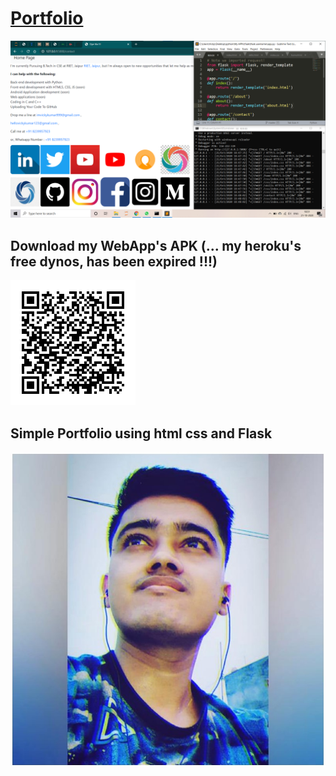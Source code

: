 # [Portfolio](https://portfoliousingflask.herokuapp.com/contact)

[![app.py](https://raw.githubusercontent.com/imvickykumar999/Portfolio-using-Flask/main/screenshot.png)](https://github.com/imvickykumar999/Portfolio-using-Flask/blob/main/app.py)

## Download my WebApp's APK (... my heroku's free dynos, has been expired !!!)
[![download webapp](https://raw.githubusercontent.com/imvickykumar999/Portfolio-using-Flask/main/chart.png)](https://appsgeyser.com/api/track/redirect?url=https://files.appsgeyser.com/Oye%20Vix_12473422.apk?src=page)


Simple Portfolio using html css and Flask
----------------------------

[![Profile Photo](https://raw.githubusercontent.com/imvickykumar999/Portfolio-oye-vicks/master/image/profile.jpg)](https://imvickykumar999.github.io/Portfolio-oye-vicks/)

